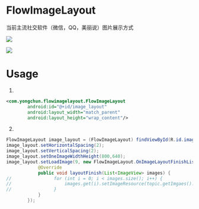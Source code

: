 FlowImageLayout
==============

当前主流社交软件（微信，QQ，美丽说）图片展示方式

![](https://github.com/ioneday/FlowImageLayout/blob/master/screenshot/flowimagelayout.png?raw=true)

![](https://github.com/ioneday/FlowImageLayout/blob/master/screenshot/flowimagelayout.gif?raw=true)

Usage
===
1.
``` xml
<com.yongchun.flowimagelayout.FlowImageLayout
        android:id="@+id/image_layout"
        android:layout_width="match_parent"
        android:layout_height="wrap_content"/>
```
2.
``` java
FlowImageLayout image_layout = (FlowImageLayout) findViewById(R.id.image_layout);
image_layout.setHorizontalSpacing(2);
image_layout.setVerticalSpacing(2);
image_layout.setOneImageWidthHeight(800,640);
image_layout.setLoadImage(9, new FlowImageLayout.OnImageLayoutFinishListener() {
            @Override
            public void layoutFinish(List<ImageView> images) {
//                for (int i = 0; i < images.size(); i++) {
//                    images.get(i).setImageResource(topic.getImgaes().get(i));
//                }
            }
        });
```